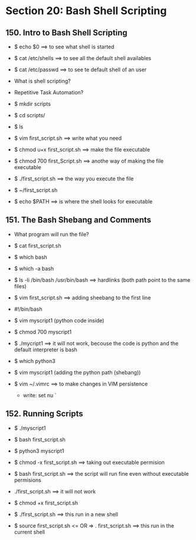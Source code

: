 # Section 20: Bash Shell Scripting

## 150. Intro to Bash Shell Scripting

- $ echo $0 ==> to see what shell is started
- $ cat /etc/shells ==> to see all the default shell availables
- $ cat /etc/passwd ==> to see te default shell of an user

- What is shell scripting?
- Repetitive Task Automation?

- $ mkdir scripts
- $ cd scripts/
- $ ls

- $ vim first_script.sh ==> write what you need

- $ chmod u+x first_script.sh ==> make the file executable
- $ chmod 700 first_Script.sh ==> anothe way of making the file executable

- $ ./first_script.sh ==> the way you execute the file
- $ ~/first_script.sh

- $ echo $PATH ==> is where the shell looks for executable

## 151. The Bash Shebang and Comments

- What program will run the file?
- $ cat first_script.sh
- $ which bash
- $ which -a bash

- $ ls -li /bin/bash /usr/bin/bash ==> hardlinks (both path point to the same files)

- $ vim first_script.sh ==> adding sheebang to the first line
- #!/bin/bash

- $ vim myscript1 (python code inside)
- $ chmod 700 myscript1
- $ ./mycript1 ==> it will not work, becouse the code is python and the default interpreter is bash

- $ which python3
- $ vim myscript1 (adding the python path (shebang))

- $ vim ~/.vimrc ==> to make changes in VIM persistence
    - write: set nu `

## 152. Running Scripts

- $ ./myscript1
- $ bash first_script.sh
- $ python3 myscript1


- $ chmod -x first_script.sh ==> taking out executable permision
- $ bash first_script.sh ==> the script will run fine even without executable permisions
- ./first_script.sh ==> it will not work

- $ chmod +x first_script.sh
- $ ./first_script.sh ==> this run in a new shell
- $ source first_script.sh <= OR => . first_script.sh ==> this run in the current shell
























